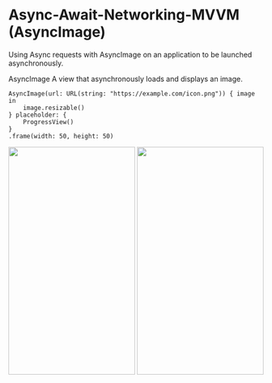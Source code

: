 # Async-Await-Networking-MVVM (AsyncImage)
Using Async requests with AsyncImage on an application to be launched asynchronously.

AsyncImage
A view that asynchronously loads and displays an image.

```
AsyncImage(url: URL(string: "https://example.com/icon.png")) { image in
    image.resizable()
} placeholder: {
    ProgressView()
}
.frame(width: 50, height: 50)

```

<p float="center">
<img src ="https://user-images.githubusercontent.com/33428918/165736248-f9b0195a-2188-4691-b186-a0ca51fb4a5a.PNG" width="250" height="450" />
<img src ="https://user-images.githubusercontent.com/33428918/165736255-590197c1-5638-4127-9b0c-880a4ba094d3.PNG" width="250" height="450" />
 </p>
